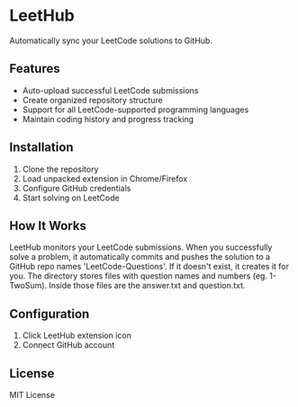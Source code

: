 # LeetHub

Automatically sync your LeetCode solutions to GitHub.

## Features
- Auto-upload successful LeetCode submissions
- Create organized repository structure
- Support for all LeetCode-supported programming languages
- Maintain coding history and progress tracking

## Installation
1. Clone the repository
2. Load unpacked extension in Chrome/Firefox
3. Configure GitHub credentials
4. Start solving on LeetCode

## How It Works
LeetHub monitors your LeetCode submissions. When you successfully solve a problem, it automatically commits and pushes the solution to a GitHub repo names 'LeetCode-Questions'. If it doesn't exist, it creates it for you. The directory stores files with question names and numbers (eg. 1-TwoSum). Inside those files are the answer.txt and question.txt. 

## Configuration
1. Click LeetHub extension icon
2. Connect GitHub account

## License
MIT License
